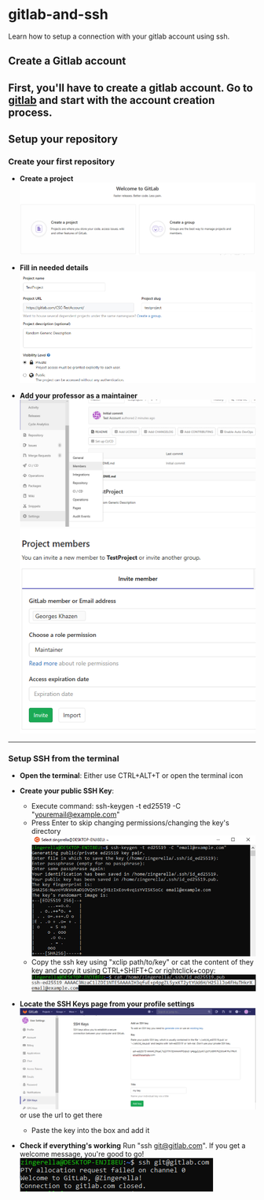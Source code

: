 # gitlab-and-ssh
Learn how to setup a connection with your gitlab account using ssh.

## Create a Gitlab account
First, you'll have to create a gitlab account. Go to [**gitlab**](https://gitlab.com/users/sign_up) and start with the account creation process.
----
## Setup your repository

### Create your first repository
* **Create a project**
![create a project](./images/createproj.png)

* **Fill in needed details**
![fill in details](./images/creation.png)

* **Add your professor as a maintainer**
![add prof](./images/members.png)
![add prof2](./images/members2.png)
---- 
### Setup SSH from the terminal

* **Open the terminal**: Either use CTRL+ALT+T or open the terminal icon
* **Create your public SSH Key**:
  * Execute command: ssh-keygen -t ed25519 -C "youremail@example.com"
  * Press Enter to skip changing permissions/changing the key's directory
  ![create ssh](./images/createssh.png)
  * Copy the ssh key using "xclip path/to/key" or cat the content of they key and copy it using CTRL+SHIFT+C or rightclick+copy:
  ![copy ssh](./images/copyssh.png)
  
* **Locate the SSH Keys page from your profile settings**
![ssh page](./images/sshpage.png) or use the url to get there
  * Paste the key into the box and add it
* **Check if everything's working**
  Run "ssh git@gitlab.com". If you get a welcome message, you're good to go!
  ![welcome](./images/welcome.png)
